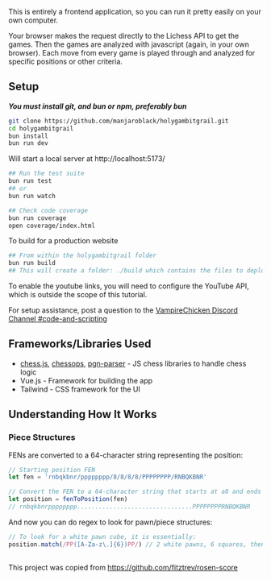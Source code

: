 This is entirely a frontend application, so you can run it pretty easily on your own computer.

Your browser makes the request directly to the Lichess API to get the games. Then the games are analyzed with javascript (again, in your own browser). Each move from every game is played through and analyzed for specific positions or other criteria.

## Setup

**_You must install git, and bun or npm, preferably bun_**

```bash
git clone https://github.com/manjaroblack/holygambitgrail.git
cd holygambitgrail
bun install
bun run dev
```

Will start a local server at http://localhost:5173/

```bash
## Run the test suite
bun run test
## or
bun run watch

## Check code coverage
bun run coverage
open coverage/index.html
```

To build for a production website

```bash
## From within the holygambitgrail folder
bun run build
## This will create a folder: ./build which contains the files to deploy to your web host
```

To enable the youtube links, you will need to configure the YouTube API, which is outside the scope of this tutorial.

For setup assistance, post a question to the [VampireChicken Discord Channel #code-and-scripting](https://discord.gg/3MgpdBf4Eb)

## Frameworks/Libraries Used

-   [chess.js](https://github.com/jhlywa/chess.js), [chessops](https://github.com/niklasf/chessops), [pgn-parser](https://github.com/mliebelt/pgn-parser) - JS chess libraries to handle chess logic
-   Vue.js - Framework for building the app
-   Tailwind - CSS framework for the UI

## Understanding How It Works

### Piece Structures

FENs are converted to a 64-character string representing the position:

```js
// Starting position FEN
let fen = 'rnbqkbnr/pppppppp/8/8/8/8/PPPPPPPP/RNBQKBNR'

// Convert the FEN to a 64-character string that starts at a8 and ends at h1
let position = fenToPosition(fen)
// rnbqkbnrpppppppp................................PPPPPPPPRNBQKBNR
```

And now you can do regex to look for pawn/piece structures:

```js
// To look for a white pawn cube, it is essentially:
position.match(/PP([A-Za-z\.]{6})PP/) // 2 white pawns, 6 squares, then 2 white pawns
```

##

This project was copied from https://github.com/fitztrev/rosen-score
